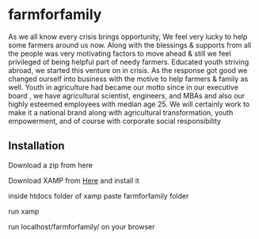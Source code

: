 # farmforfamily

As we all know every crisis brings opportunity, We feel very lucky to help some farmers around us now. Along with the blessings &amp; supports from all the people was very motivating factors to move ahead &amp; still we feel privileged of being helpful part of needy farmers. Educated youth striving abroad, we started this venture on in crisis. As the response got good we changed ourself into business with the motive to help farmers &amp; family as well. Youth in agriculture had became our motto since in our executive board , we have agricultural scientist, engineers, and MBAs and also our highly esteemed employees with median age 25. We will certainly work to make it a national brand along with agricultural transformation, youth empowerment, and of course with corporate social responsibility

## Installation

Download a zip from here

Download XAMP from [Here](https://www.apachefriends.org/download.html) and install it

inside htdocs folder of xamp paste farmforfamily folder

run xamp

run localhost/farmforfamily/ on your browser

